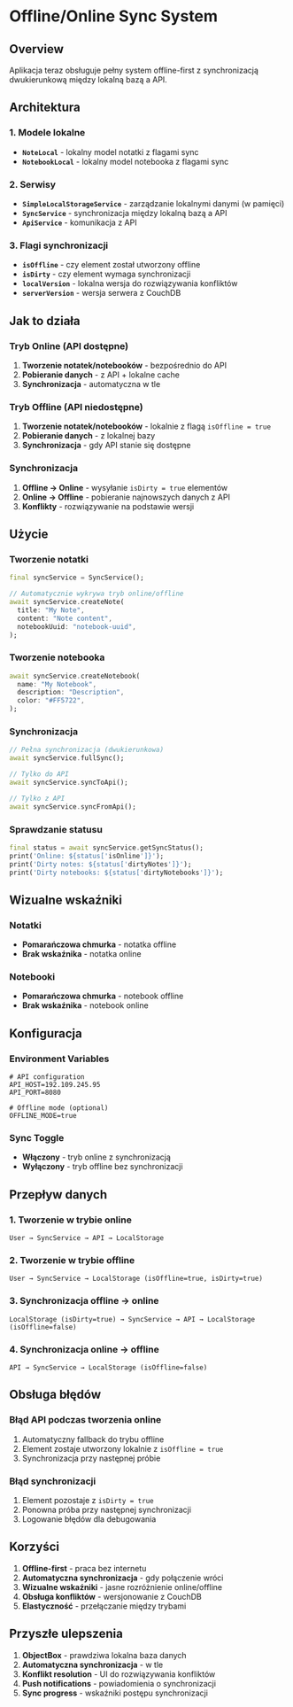 # Offline/Online Sync System

## Overview

Aplikacja teraz obsługuje pełny system offline-first z synchronizacją dwukierunkową między lokalną bazą a API.

## Architektura

### 1. Modele lokalne
- **`NoteLocal`** - lokalny model notatki z flagami sync
- **`NotebookLocal`** - lokalny model notebooka z flagami sync

### 2. Serwisy
- **`SimpleLocalStorageService`** - zarządzanie lokalnymi danymi (w pamięci)
- **`SyncService`** - synchronizacja między lokalną bazą a API
- **`ApiService`** - komunikacja z API

### 3. Flagi synchronizacji
- **`isOffline`** - czy element został utworzony offline
- **`isDirty`** - czy element wymaga synchronizacji
- **`localVersion`** - lokalna wersja do rozwiązywania konfliktów
- **`serverVersion`** - wersja serwera z CouchDB

## Jak to działa

### Tryb Online (API dostępne)
1. **Tworzenie notatek/notebooków** - bezpośrednio do API
2. **Pobieranie danych** - z API + lokalne cache
3. **Synchronizacja** - automatyczna w tle

### Tryb Offline (API niedostępne)
1. **Tworzenie notatek/notebooków** - lokalnie z flagą `isOffline = true`
2. **Pobieranie danych** - z lokalnej bazy
3. **Synchronizacja** - gdy API stanie się dostępne

### Synchronizacja
1. **Offline → Online** - wysyłanie `isDirty = true` elementów
2. **Online → Offline** - pobieranie najnowszych danych z API
3. **Konflikty** - rozwiązywanie na podstawie wersji

## Użycie

### Tworzenie notatki
```dart
final syncService = SyncService();

// Automatycznie wykrywa tryb online/offline
await syncService.createNote(
  title: "My Note",
  content: "Note content",
  notebookUuid: "notebook-uuid",
);
```

### Tworzenie notebooka
```dart
await syncService.createNotebook(
  name: "My Notebook",
  description: "Description",
  color: "#FF5722",
);
```

### Synchronizacja
```dart
// Pełna synchronizacja (dwukierunkowa)
await syncService.fullSync();

// Tylko do API
await syncService.syncToApi();

// Tylko z API
await syncService.syncFromApi();
```

### Sprawdzanie statusu
```dart
final status = await syncService.getSyncStatus();
print('Online: ${status['isOnline']}');
print('Dirty notes: ${status['dirtyNotes']}');
print('Dirty notebooks: ${status['dirtyNotebooks']}');
```

## Wizualne wskaźniki

### Notatki
- **Pomarańczowa chmurka** - notatka offline
- **Brak wskaźnika** - notatka online

### Notebooki
- **Pomarańczowa chmurka** - notebook offline
- **Brak wskaźnika** - notebook online

## Konfiguracja

### Environment Variables
```env
# API configuration
API_HOST=192.109.245.95
API_PORT=8080

# Offline mode (optional)
OFFLINE_MODE=true
```

### Sync Toggle
- **Włączony** - tryb online z synchronizacją
- **Wyłączony** - tryb offline bez synchronizacji

## Przepływ danych

### 1. Tworzenie w trybie online
```
User → SyncService → API → LocalStorage
```

### 2. Tworzenie w trybie offline
```
User → SyncService → LocalStorage (isOffline=true, isDirty=true)
```

### 3. Synchronizacja offline → online
```
LocalStorage (isDirty=true) → SyncService → API → LocalStorage (isOffline=false)
```

### 4. Synchronizacja online → offline
```
API → SyncService → LocalStorage (isOffline=false)
```

## Obsługa błędów

### Błąd API podczas tworzenia online
1. Automatyczny fallback do trybu offline
2. Element zostaje utworzony lokalnie z `isOffline = true`
3. Synchronizacja przy następnej próbie

### Błąd synchronizacji
1. Element pozostaje z `isDirty = true`
2. Ponowna próba przy następnej synchronizacji
3. Logowanie błędów dla debugowania

## Korzyści

1. **Offline-first** - praca bez internetu
2. **Automatyczna synchronizacja** - gdy połączenie wróci
3. **Wizualne wskaźniki** - jasne rozróżnienie online/offline
4. **Obsługa konfliktów** - wersjonowanie z CouchDB
5. **Elastyczność** - przełączanie między trybami

## Przyszłe ulepszenia

1. **ObjectBox** - prawdziwa lokalna baza danych
2. **Automatyczna synchronizacja** - w tle
3. **Konflikt resolution** - UI do rozwiązywania konfliktów
4. **Push notifications** - powiadomienia o synchronizacji
5. **Sync progress** - wskaźniki postępu synchronizacji 